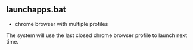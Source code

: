 ## launchapps.bat
* chrome browser with multiple profiles

The system will use the last closed chrome browser profile to 
launch next time.